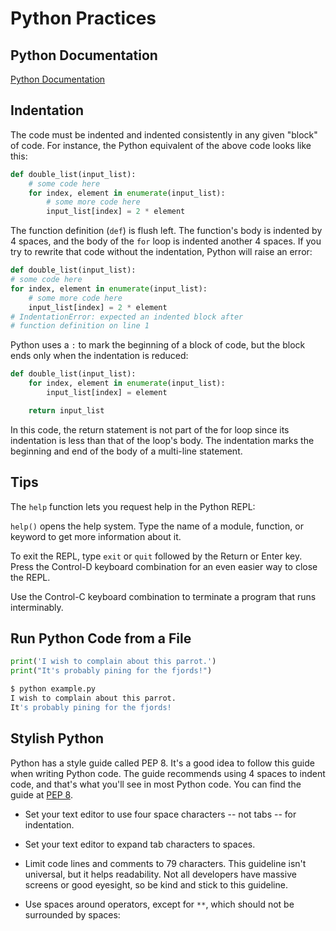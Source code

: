 # Python Practices

## Python Documentation

[Python Documentation](https://www.python.org/doc/)

## Indentation

The code must be indented and indented consistently in any given "block" of code. For instance, the Python equivalent of the above code looks like this:

```python
def double_list(input_list):
    # some code here
    for index, element in enumerate(input_list):
        # some more code here
        input_list[index] = 2 * element
```

The function definition (`def`) is flush left. The function's body is indented by 4 spaces, and the body of the `for` loop is indented another 4 spaces. If you try to rewrite that code without the indentation, Python will raise an error:

```python
def double_list(input_list):
# some code here
for index, element in enumerate(input_list):
    # some more code here
    input_list[index] = 2 * element
# IndentationError: expected an indented block after
# function definition on line 1
```

Python uses a `:` to mark the beginning of a block of code, but the block ends only when the indentation is reduced:

```python
def double_list(input_list):
    for index, element in enumerate(input_list):
        input_list[index] = element

    return input_list
```

In this code, the return statement is not part of the for loop since its indentation is less than that of the loop's body. The indentation marks the beginning and end of the body of a multi-line statement.

## Tips

The `help` function lets you request help in the Python REPL:

`help()` opens the help system. Type the name of a module, function, or keyword to get more information about it.

To exit the REPL, type `exit` or `quit` followed by the Return or Enter key. Press the Control-D keyboard combination for an even easier way to close the REPL.

Use the Control-C keyboard combination to terminate a program that runs interminably.

## Run Python Code from a File

```python
print('I wish to complain about this parrot.')
print("It's probably pining for the fjords!")
```

```zsh
$ python example.py
I wish to complain about this parrot.
It's probably pining for the fjords!
```

## Stylish Python

Python has a style guide called PEP 8. It's a good idea to follow this guide when writing Python code. The guide recommends using 4 spaces to indent code, and that's what you'll see in most Python code. You can find the guide at [PEP 8](https://www.python.org/dev/peps/pep-0008/).

* Set your text editor to use four space characters -- not tabs -- for indentation.

* Set your text editor to expand tab characters to spaces.

* Limit code lines and comments to 79 characters. This guideline isn't universal, but it helps readability. Not all developers have massive screens or good eyesight, so be kind and stick to this guideline.

* Use spaces around operators, except for `**`, which should not be surrounded by spaces: